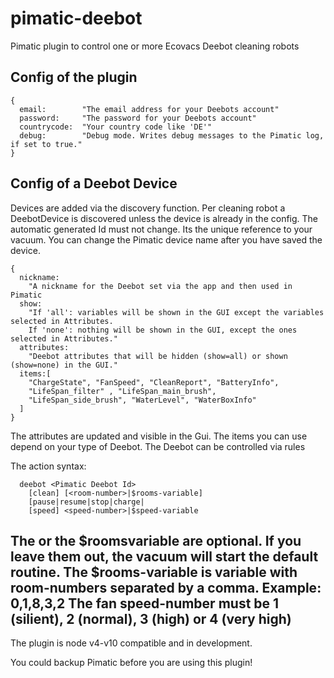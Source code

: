 # pimatic-deebot
Pimatic plugin to control one or more Ecovacs Deebot cleaning robots

## Config of the plugin
```
{
  email:        "The email address for your Deebots account"
  password:     "The password for your Deebots account"
  countrycode:  "Your country code like 'DE'"
  debug:        "Debug mode. Writes debug messages to the Pimatic log, if set to true."
}
```

## Config of a Deebot Device

Devices are added via the discovery function. Per cleaning robot a DeebotDevice is discovered unless the device is already in the config.
The automatic generated Id must not change. Its the unique reference to your vacuum. You can change the Pimatic device name after you have saved the device.

```
{
  nickname:
    "A nickname for the Deebot set via the app and then used in Pimatic
  show:       
    "If 'all': variables will be shown in the GUI except the variables selected in Attributes.
    If 'none': nothing will be shown in the GUI, except the ones selected in Attributes."
  attributes:
    "Deebot attributes that will be hidden (show=all) or shown (show=none) in the GUI."
  items:[
    "ChargeState", "FanSpeed", "CleanReport", "BatteryInfo",
    "LifeSpan_filter" , "LifeSpan_main_brush",
    "LifeSpan_side_brush", "WaterLevel", "WaterBoxInfo"
  ]
}
```

The attributes are updated and visible in the Gui. The items you can use depend on your type of Deebot.
The Deebot can be controlled via rules

The action syntax:
```
  deebot <Pimatic Deebot Id>
    [clean] [<room-number>|$rooms-variable]
    [pause|resume|stop|charge|
    [speed] <speed-number>|$speed-variable
```
The <room-nummer> or the $roomsvariable are optional. If you leave them out, the vacuum will start the default routine. The $rooms-variable is variable with room-numbers separated by a comma. Example:  0,1,8,3,2
The fan speed-number must be 1 (silient), 2 (normal), 3 (high) or 4 (very high)
---
The plugin is node v4-v10 compatible and in development.

You could backup Pimatic before you are using this plugin!

